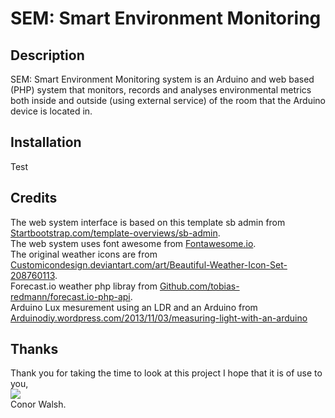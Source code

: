 SEM: Smart Environment Monitoring
=============

Description
-----------

SEM: Smart Environment Monitoring system is an Arduino and web based (PHP) system that monitors, records and analyses environmental metrics both inside and outside (using external service) of the room that the Arduino device is located in.

Installation
-----------

Test

Credits
------

The web system interface is based on this template sb admin from <a href="http://startbootstrap.com/template-overviews/sb-admin/" target="_blank">Startbootstrap.com/template-overviews/sb-admin</a>.<br/>
The web system uses font awesome from <a href="http://fontawesome.io/" target="_blank">Fontawesome.io</a>.<br/>
The original weather icons are from <a href="http://customicondesign.deviantart.com/art/Beautiful-Weather-Icon-Set-208760113" target="_blank">Customicondesign.deviantart.com/art/Beautiful-Weather-Icon-Set-208760113</a>.<br/>
Forecast.io weather php libray from <a href="https://github.com/tobias-redmann/forecast.io-php-api" target="_blank">Github.com/tobias-redmann/forecast.io-php-api</a>.<br/>
Arduino Lux mesurement using an LDR and an Arduino from <a href="https://arduinodiy.wordpress.com/2013/11/03/measuring-light-with-an-arduino/" target="_blank">Arduinodiy.wordpress.com/2013/11/03/measuring-light-with-an-arduino</a>

Thanks
------

Thank you for taking the time to look at this project I hope that it is of use to you,<br/>
<img src="http://conorwalsh.net/sig.png" /><br/>
Conor Walsh.
